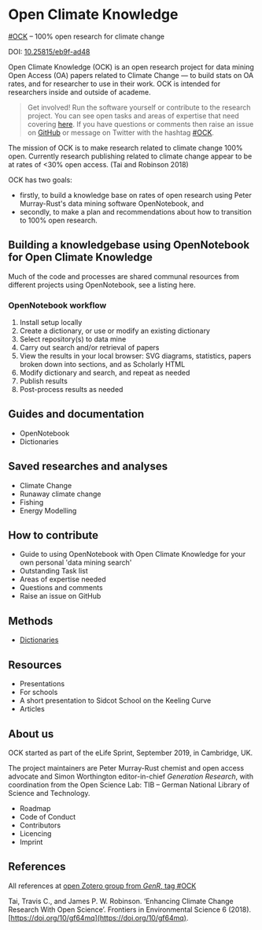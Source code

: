 # Open Climate Knowledge

[#OCK](https://twitter.com/search?q=%23OCK&src=typed_query&f=live) &ndash; 100% open research  for climate change

DOI: [10.25815/eb9f-ad48](https://doi.org/10.25815/eb9f-ad48)

Open Climate Knowledge (OCK) is an open research project for data mining Open Access (OA) papers related to Climate Change &mdash; to build stats on OA rates, and for researcher to use in their work. OCK is intended for researchers inside and outside of academe.

>Get involved! Run the software yourself or contribute to the research project. You can see open tasks and areas of expertise that need covering [here](https://github.com/petermr/climate/issues). If you have questions or comments then raise an issue on [GitHub](https://github.com/petermr/climate/issues) or message on Twitter with the hashtag [#OCK](https://twitter.com/search?q=%23OCK&src=typed_query&f=live).

The mission of OCK is to make research related to climate change 100% open. Currently research publishing related to climate change appear to be at rates of <30% open access. (Tai and Robinson 2018)

OCK has two goals:

- firstly, to build a knowledge base on rates of open research using Peter Murray-Rust's data mining software OpenNotebook, and
- secondly, to make a plan and recommendations about how to transition to 100% open research.

## Building a knowledgebase using OpenNotebook for Open Climate Knowledge

Much of the code and processes are shared communal resources from different projects using OpenNotebook, see a listing here.

### OpenNotebook workflow

 1. Install setup locally
 2. Create a dictionary, or use or modify an existing dictionary
 3. Select repository(s) to data mine
 4. Carry out search and/or retrieval of papers
 5. View the results in your local browser: SVG diagrams, statistics, papers broken down into sections, and as Scholarly HTML
 6. Modify dictionary and search, and repeat as needed
 7. Publish results
 8. Post-process results as needed

## Guides and documentation

 - OpenNotebook
 - Dictionaries

## Saved researches and analyses

 - Climate Change
 - Runaway climate change
 - Fishing
 - Energy Modelling

## How to contribute

 - Guide to using OpenNotebook with Open Climate Knowledge for your own personal 'data mining search'
 - Outstanding Task list
 - Areas of expertise needed
 - Questions and comments
 - Raise an issue on GitHub

## Methods

- [Dictionaries](docs/methods.md)

## Resources

 - Presentations
 - For schools
  - A short presentation to Sidcot School on the Keeling Curve
 - Articles

## About us

OCK started as part of the eLife Sprint, September 2019,  in Cambridge, UK.

The project maintainers are Peter Murray-Rust chemist and open access advocate and Simon Worthington editor-in-chief *Generation Research*, with coordination from the Open Science Lab: TIB &ndash; German National Library of Science and Technology.  

 - Roadmap
 - Code of Conduct
 - Contributors
 - Licencing
 - Imprint

## References

All references at [open Zotero group from *GenR*, tag #OCK](https://www.zotero.org/groups/1838445/generation_r/items/collectionKey/G96ZZJ9N/tag/ock)

Tai, Travis C., and James P. W. Robinson. ‘Enhancing Climate Change Research With Open Science’. Frontiers in Environmental Science 6 (2018). [https://doi.org/10/gf64mq](https://doi.org/10/gf64mq).

